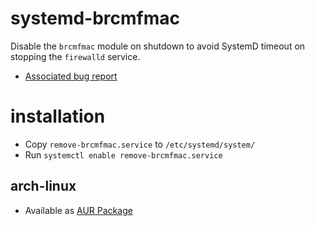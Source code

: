 # systemd-brcmfmac
Disable the `brcmfmac` module on shutdown to avoid SystemD timeout on stopping the `firewalld` service.
- [Associated bug report](https://bugzilla.redhat.com/show_bug.cgi?id=1397274)

# installation
- Copy `remove-brcmfmac.service` to `/etc/systemd/system/`
- Run `systemctl enable remove-brcmfmac.service`

## arch-linux
- Available as [AUR Package](https://aur.archlinux.org/packages/systemd-brcmfmac-git/)
